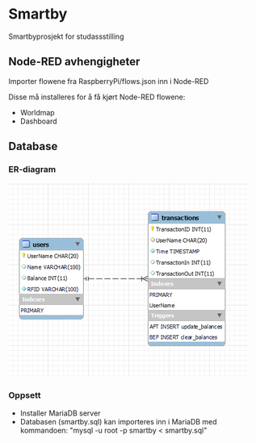 # Smartby
Smartbyprosjekt for studassstilling


## Node-RED avhengigheter
Importer flowene fra RaspberryPi/flows.json inn i Node-RED

Disse må installeres for å få kjørt Node-RED flowene:

* Worldmap
* Dashboard

## Database
### ER-diagram
![alt text](doc/db/er_diagram.PNG)

### Oppsett
* Installer MariaDB server
* Databasen (smartby.sql) kan importeres inn i MariaDB med kommandoen:
"mysql -u root -p smartby < smartby.sql"


